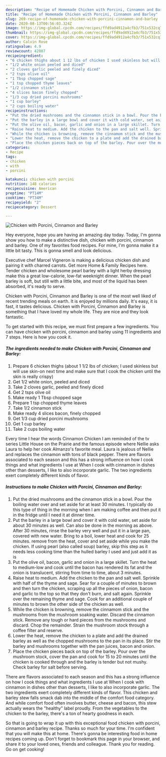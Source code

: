 ```yaml
---
description: "Recipe of Homemade Chicken with Porcini, Cinnamon and Barley"
title: "Recipe of Homemade Chicken with Porcini, Cinnamon and Barley"
slug: 269-recipe-of-homemade-chicken-with-porcini-cinnamon-and-barley
date: 2020-08-13T00:56:03.324Z
image: https://img-global.cpcdn.com/recipes/ffd9ad4912a4cfb3/751x532cq70/chicken-with-porcini-cinnamon-and-barley-recipe-main-photo.jpg
thumbnail: https://img-global.cpcdn.com/recipes/ffd9ad4912a4cfb3/751x532cq70/chicken-with-porcini-cinnamon-and-barley-recipe-main-photo.jpg
cover: https://img-global.cpcdn.com/recipes/ffd9ad4912a4cfb3/751x532cq70/chicken-with-porcini-cinnamon-and-barley-recipe-main-photo.jpg
author: Calvin Rose
ratingvalue: 4.9
reviewcount: 42807
recipeingredient:
- "6 chicken thighs about 1 12 lbs of chicken I used skinless but will use skinon next time and make sure that I cook the chicken until the skin is really crispy"
- "1/2 white onion peeled and diced"
- "2 cloves garlic peeled and finely diced"
- "2 tsps olive oil"
- "1 Tbsp chopped sage"
- "1 tsp chopped thyme leaves"
- "1/2 cinnamon stick"
- "4 slices bacon finely chopped"
- "1/3 cup dried porcini mushrooms"
- "1 cup barley"
- "2 cups boiling water"
recipeinstructions:
- "Put the dried mushrooms and the cinnamon stick in a bowl. Pour the boiling water over and set aside for at least 30 minutes. I typically do this type of thing in the morning when I am making coffee and then put it in the fridge until I need it at dinner time."
- "Put the barley in a large bowl and cover it with cold water, set aside for about 30 minutes as well. Can also be done in the morning as above. After 30 minutes, rinse the barley very well and put it in a large pan, covered with new water. Bring to a boil, lower heat and cook for 25 minutes. remove from the heat, cover and set aside while you make the chicken. If using pearl (also called soup) barley, skip this step as it needs less cooking time than the hulled barley I used and just add it as is"
- "Put the olive oil, bacon, garlic and onion in a large skillet. Turn the heat to medium-low and cook until the bacon has rendered its fat and the onion is translucent, stirring from time to time, about 3 minutes."
- "Raise heat to medium. Add the chicken to the pan and salt well. Sprinkle with half of the thyme and sage. Sear for a couple of minutes to brown and then turn the chicken, scraping up all the pieces of onion, bacon and garlic to the top so that they don&#39;t burn, and salt again. Sprinkle over the remaining thyme and sage. Cook for an additional couple of minutes to brown the other side of the chicken as well."
- "While the chicken is browning, remove the cinnamom stick and the mushrooms from the mushroom soaking water. Discard the cinnamon stick. Remove any tough or hard pieces from the mushrooms and discard. Chop the remainder. Strain the mushroom stock through a coffee filter and reserve."
- "Lower the heat, remove the chicken to a plate and add the drained barley as well as the chopped mushrooms to the pan in its place. Stir the barley and mushrooms together with the pan juices, bacon and onion."
- "Place the chicken pieces back on top of the barley. Pour over the mushroom stock, cover the pan and cook for 15 to 20 minutes until the chicken is cooked through and the barley is tender but not mushy. Check barley for salt before serving."
categories:
- Recipe
tags:
- chicken
- with
- porcini

katakunci: chicken with porcini 
nutrition: 148 calories
recipecuisine: American
preptime: "PT14M"
cooktime: "PT34M"
recipeyield: "2"
recipecategory: Dessert

---
```



![Chicken with Porcini, Cinnamon and Barley](https://img-global.cpcdn.com/recipes/ffd9ad4912a4cfb3/751x532cq70/chicken-with-porcini-cinnamon-and-barley-recipe-main-photo.jpg)

Hey everyone, hope you are having an amazing day today. Today, I'm gonna show you how to make a distinctive dish, chicken with porcini, cinnamon and barley. One of my favorites food recipes. For mine, I'm gonna make it a little bit tasty. This is gonna smell and look delicious.

Executive chef Marcel Vigneron is making a delicious chicken dish and pairing it with charred carrots. Get more Home &amp; Family Recipes here. Tender chicken and wholesome pearl barley with a light herby dressing make this a great low-calorie, low-fat weeknight dinner. When the pearl barley is soft, but still with a little bite, and most of the liquid has been absorbed, it&#39;s ready to serve.

Chicken with Porcini, Cinnamon and Barley is one of the most well liked of recent trending meals on earth. It is enjoyed by millions daily. It's easy, it is fast, it tastes delicious. Chicken with Porcini, Cinnamon and Barley is something that I have loved my whole life. They are nice and they look fantastic.


To get started with this recipe, we must first prepare a few ingredients. You can have chicken with porcini, cinnamon and barley using 11 ingredients and 7 steps. Here is how you cook it.

<!--inarticleads1-->

##### The ingredients needed to make Chicken with Porcini, Cinnamon and Barley:

1. Prepare 6 chicken thighs (about 1 1/2 lbs of chicken; I used skinless but will use skin-on next time and make sure that I cook the chicken until the skin is really crispy)
1. Get 1/2 white onion, peeled and diced
1. Take 2 cloves garlic, peeled and finely diced
1. Get 2 tsps olive oil
1. Make ready 1 Tbsp chopped sage
1. Prepare 1 tsp chopped thyme leaves
1. Take 1/2 cinnamon stick
1. Make ready 4 slices bacon, finely chopped
1. Get 1/3 cup dried porcini mushrooms
1. Get 1 cup barley
1. Take 2 cups boiling water


Every time I hear the words Cinnamon Chicken I am reminded of the tv series Little House on the Prairie and the famous episode where Nellie asks Laura to help her cook Almanzo&#39;s favorite meal. Laura is jealous of Nellie and replaces the cinnamon with tons of black pepper. There are flavors associated to each season and this has a strong influence on how I cook things and what ingredients I use at When I cook with cinnamon in dishes other than desserts, I like to also incorporate garlic. The two ingredients exert completely different kinds of flavor. 

<!--inarticleads2-->

##### Instructions to make Chicken with Porcini, Cinnamon and Barley:

1. Put the dried mushrooms and the cinnamon stick in a bowl. Pour the boiling water over and set aside for at least 30 minutes. I typically do this type of thing in the morning when I am making coffee and then put it in the fridge until I need it at dinner time.
1. Put the barley in a large bowl and cover it with cold water, set aside for about 30 minutes as well. Can also be done in the morning as above. After 30 minutes, rinse the barley very well and put it in a large pan, covered with new water. Bring to a boil, lower heat and cook for 25 minutes. remove from the heat, cover and set aside while you make the chicken. If using pearl (also called soup) barley, skip this step as it needs less cooking time than the hulled barley I used and just add it as is
1. Put the olive oil, bacon, garlic and onion in a large skillet. Turn the heat to medium-low and cook until the bacon has rendered its fat and the onion is translucent, stirring from time to time, about 3 minutes.
1. Raise heat to medium. Add the chicken to the pan and salt well. Sprinkle with half of the thyme and sage. Sear for a couple of minutes to brown and then turn the chicken, scraping up all the pieces of onion, bacon and garlic to the top so that they don&#39;t burn, and salt again. Sprinkle over the remaining thyme and sage. Cook for an additional couple of minutes to brown the other side of the chicken as well.
1. While the chicken is browning, remove the cinnamom stick and the mushrooms from the mushroom soaking water. Discard the cinnamon stick. Remove any tough or hard pieces from the mushrooms and discard. Chop the remainder. Strain the mushroom stock through a coffee filter and reserve.
1. Lower the heat, remove the chicken to a plate and add the drained barley as well as the chopped mushrooms to the pan in its place. Stir the barley and mushrooms together with the pan juices, bacon and onion.
1. Place the chicken pieces back on top of the barley. Pour over the mushroom stock, cover the pan and cook for 15 to 20 minutes until the chicken is cooked through and the barley is tender but not mushy. Check barley for salt before serving.


There are flavors associated to each season and this has a strong influence on how I cook things and what ingredients I use at When I cook with cinnamon in dishes other than desserts, I like to also incorporate garlic. The two ingredients exert completely different kinds of flavor. This chicken and barley stew falls smack dab into the middle of the comfort food category. And while comfort food often involves butter, cheese and bacon, this stew actually wears the &#34;healthy&#34; label proudly. From the vegetables to the chicken to the barley, there&#39;s a ton of hearty goodness in each. 

So that is going to wrap it up with this exceptional food chicken with porcini, cinnamon and barley recipe. Thanks so much for your time. I'm confident that you will make this at home. There's gonna be interesting food in home recipes coming up. Don't forget to bookmark this page in your browser, and share it to your loved ones, friends and colleague. Thank you for reading. Go on get cooking!
